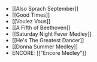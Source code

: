 - [[Also Sprach September]]
- [[Good Times]]
- [[Voulez Vous]]
- [[A Fifth of Beethoven]]
- [[Saturday Night Fever Medley]]
- [[He's The Greatest Dancer]]
- [[Donna Summer Medley]]
- ENCORE: [["Encore Medley"]]